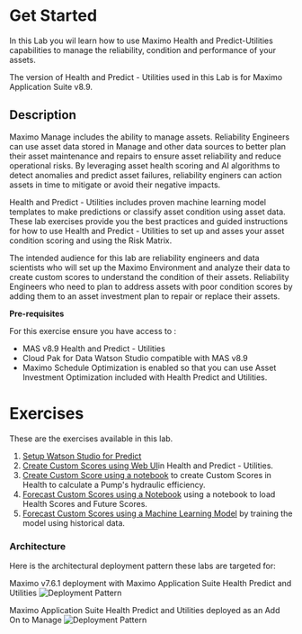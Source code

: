 # Get Started
In this Lab you wil learn how to use Maximo Health and Predict-Utilities capabilities to manage the reliability, condition and performance of your assets.

The version of Health and Predict - Utilities used in this Lab is for Maximo Application Suite v8.9.

## Description

Maximo Manage includes the ability to manage assets.  Reliability Engineers can use asset data stored in Manage and other data sources to better plan their asset
maintenance and repairs to ensure asset reliability and reduce operational risks.  By leveraging asset health scoring and AI algorithms to detect anomalies and predict asset failures, reliability enginers can action assets in time to mitigate or avoid their negative impacts. 

Health and Predict - Utilities includes proven  machine learning model templates to make predictions or classify asset condition 
using asset data.  These lab exercises provide you the best practices and guided instructions for how to use Health and 
Predict - Utilities to set up and asses your asset condition scoring and using the Risk Matrix.

The intended audience for this lab are reliability engineers and data scientists who will set up the Maximo Environment and  analyze their 
data to create custom scores to understand the condition of their assets.  Reliability Engineers who need to plan to address 
assets with poor condition scores by adding them to an asset investment plan to repair or replace their assets.


**Pre-requisites**

For this exercise ensure you have access to :

- MAS v8.9  Health and Predict - Utilities   
- Cloud Pak for Data Watson Studio compatible with MAS v8.9
- Maximo Schedule Optimization is enabled so that you can use Asset Investment Optimization included with Health Predict and Utilities.

# Exercises

These are the exercises available in this lab.

1. [Setup Watson Studio for Predict](setup_watson_studio.md)
2. [Create Custom Scores using Web UI](asset_scores.md)in Health and Predict - Utilities.
3. [Create Custom Score using a notebook](utilities_pump_score_notebook.md)  to create Custom Scores in Health to calculate a Pump's hydraulic efficiency.
4. [Forecast Custom Scores using a Notebook](utilities_st_futurescore_demo_notebook.md) using a notebook to load Health Scores and Future Scores.
5. [Forecast Custom Scores using a Machine Learning Model](utilities_st_futurescore_using_wml_model.md) by training the model using historical data.

### Architecture

Here is the architectural deployment pattern these labs are targeted for:

Maximo v7.6.1 deployment with Maximo Application Suite Health Predict and Utilities
![Deployment Pattern](/img/apm_8.7/EAMbase_architecture.png)

Maximo Application Suite Health Predict and Utilities deployed as an Add On to Manage 
![Deployment Pattern](/img/apm_8.7/ManageBase_architecture.png)


